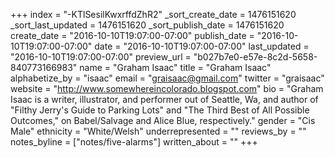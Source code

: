 +++
index = "-KTlSesilKwxrffdZhR2"
_sort_create_date = 1476151620
_sort_last_updated = 1476151620
_sort_publish_date = 1476151620
create_date = "2016-10-10T19:07:00-07:00"
publish_date = "2016-10-10T19:07:00-07:00"
date = "2016-10-10T19:07:00-07:00"
last_updated = "2016-10-10T19:07:00-07:00"
preview_url = "b027b7e0-e57e-8c2d-5658-840773166983"
name = "Graham Isaac"
title = "Graham Isaac"
alphabetize_by = "isaac"
email = "graisaac@gmail.com"
twitter = "graisaac"
website = "http://www.somewhereincolorado.blogspot.com"
bio = "Graham Isaac is a writer, illustrator, and performer out of Seattle, Wa, and author of \"Filthy Jerry's Guide to Parking Lots\" and \"The Third Best of All Possible Outcomes,\" on Babel/Salvage and Alice Blue, respectively."
gender = "Cis Male"
ethnicity = "White/Welsh"
underrepresented = ""
reviews_by = ""
notes_byline = ["notes/five-alarms"]
written_about = ""
+++

